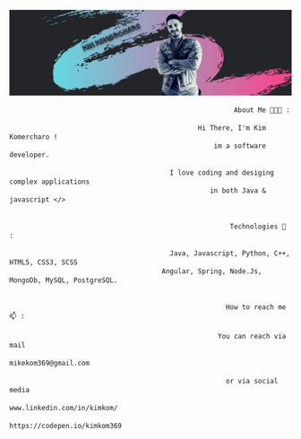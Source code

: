 
![](kimkomBanner.png)


                                                           
                                                            About Me 👨🏽‍💻 :
                                                          
                                                   Hi There, I'm Kim Komercharo !
                                                       im a software developer.
                                                
                                            I love coding and desiging complex applications
                                                      in both Java & javascript </>
                                            
                                               
                                                           Technologies 🤖 :
                                                          
                                            Java, Javascript, Python, C++, HTML5, CSS3, SCSS 
                                          Angular, Spring, Node.Js, MongoDb, MySQL, PostgreSQL.
                                                

                                                          How to reach me 📫 :
                                                          
                                                        You can reach via mail
                                                          mikekom369@gmail.com
                                                           
                                                          or via social media 
                                                      www.linkedin.com/in/kimkom/
                                                      https://codepen.io/kimkom369
                                                           
                                                       





